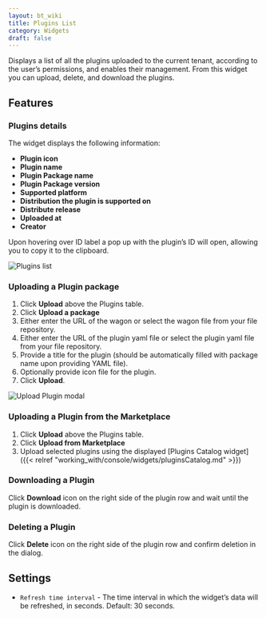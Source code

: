 ```yaml
---
layout: bt_wiki
title: Plugins List
category: Widgets
draft: false
---
```

Displays a list of all the plugins uploaded to the current tenant, according to the user’s permissions, and enables their management. From this widget you can upload, delete, and download the plugins.

## Features

### Plugins details  

The widget displays the following information:

* **Plugin icon**
* **Plugin name**
* **Plugin Package name**
* **Plugin Package version**
* **Supported platform**
* **Distribution the plugin is supported on**
* **Distribute release**
* **Uploaded at**
* **Creator**

Upon hovering over ID label a pop up with the plugin’s ID will open, allowing you to copy it to the clipboard.

![Plugins list]( /images/ui/widgets/plugins-list.png )


### Uploading a Plugin package

1. Click **Upload** above the Plugins table.
2. Click **Upload a package**
3. Either enter the URL of the wagon or select the wagon file from your file repository.
4. Either enter the URL of the plugin yaml file or select the plugin yaml file from your file repository.
5. Provide a title for the plugin (should be automatically filled with package name upon providing YAML file).
6. Optionally provide icon file for the plugin.
7. Click **Upload**.

![Upload Plugin modal]( /images/ui/widgets/plugins_upload-plugin.png )

### Uploading a Plugin from the Marketplace

1. Click **Upload** above the Plugins table.
2. Click **Upload from Marketplace**
3. Upload selected plugins using the displayed [Plugins Catalog widget]({{< relref "working_with/console/widgets/pluginsCatalog.md" >}})

### Downloading a Plugin

Click **Download** icon on the right side of the plugin row and wait until the plugin is downloaded.


### Deleting a Plugin

Click **Delete** icon on the right side of the plugin row and confirm deletion in the dialog.


## Settings

* `Refresh time interval` - The time interval in which the widget’s data will be refreshed, in seconds. Default: 30 seconds.
